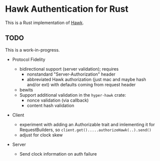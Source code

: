 Hawk Authentication for Rust
============================

This is a Rust implementation of [Hawk](https://github.com/hueniverse/hawk).

## TODO

This is a work-in-progress.

* Protocol Fidelity
  * bidirectional support (server validation); requires
    * nonstandard "Server-Authorization" header
    * abbreviated Hawk authorization (just mac and maybe hash and/or ext) with defaults coming from request header
  * bewits
  * Support additional validation in the `hyper-hawk` crate:
    * nonce validation (via callback)
    * content hash validation

* Client
  * experiment with adding an Authorizable trait and imlementing it for RequestBuilders, so `client.get().....authorizeHawk(..).send()`
  * adjust for clock skew

* Server
  * Send clock information on auth failure
